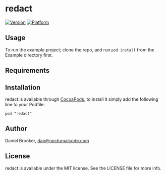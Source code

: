 # redact

[![Version](http://cocoapod-badges.herokuapp.com/v/redact/badge.png)](http://cocoadocs.org/docsets/redact)
[![Platform](http://cocoapod-badges.herokuapp.com/p/redact/badge.png)](http://cocoadocs.org/docsets/redact)

## Usage

To run the example project; clone the repo, and run `pod install` from the Example directory first.

## Requirements

## Installation

redact is available through [CocoaPods](http://cocoapods.org), to install
it simply add the following line to your Podfile:

    pod "redact"

## Author

Daniel Brooker, dan@nocturnalcode.com

## License

redact is available under the MIT license. See the LICENSE file for more info.

